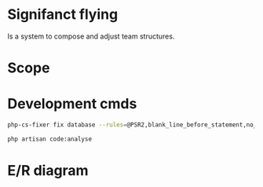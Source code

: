 # Signifanct flying
Is a system to compose and adjust team structures.

# Scope

# Development cmds

```bash
php-cs-fixer fix database --rules=@PSR2,blank_line_before_statement,no_unused_imports,ordered_imports
```

```bash
php artisan code:analyse
```


# E/R diagram
